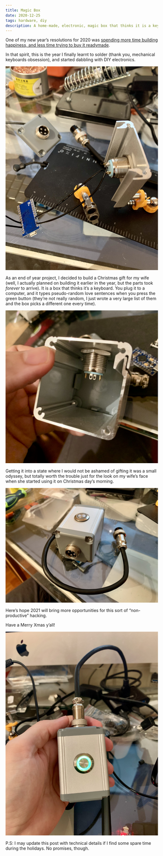 ```yaml
---
title: Magic Box
date: 2020-12-25
tags: hardware, diy
description: A home-made, electronic, magic box that thinks it is a keyboard.
---
```


One of my new year’s resolutions for 2020 was [spending more time building happiness, and less time trying to buy it readymade](https://ale.today/lego-heart/).

In that spirit, this is the year I finally learnt to solder (thank you, mechanical keyboards obsession), and started dabbling with DIY electronics.

![Micro Soldering](/images/magic-box/03_micro_soldering.jpg)

As an end of year project, I decided to build a Christmas gift for my wife (well, I actually planned on building it earlier in the year, but the parts took _forever_ to arrive). It is a box that thinks it’s a keyboard. You plug it to a computer, and it types pseudo-random love sentences when you press the green button (they’re not really random, I just wrote a very large list of them and the box picks a different one every time).

![Box Empty](/images/magic-box/02_box_empty.jpg)

Getting it into a state where I would not be ashamed of gifting it was a small odyssey, but totally worth the trouble just for the look on my wife’s face when she started using it on Christmas day’s morning.

![Box Finished](/images/magic-box/04_box_finished.jpg)

Here’s hope 2021 will bring more opportunities for this sort of “non-productive” hacking.

Have a Merry Xmas y’all!

![Box Plugged](/images/magic-box/05_box_plugged.jpg)

P.S: I may update this post with technical details if I find some spare time during the holidays. No promises, though.